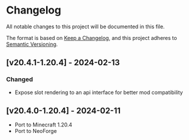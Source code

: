 # Changelog
All notable changes to this project will be documented in this file.

The format is based on [Keep a Changelog](https://keepachangelog.com/en/1.0.0/),
and this project adheres to [Semantic Versioning](https://semver.org/spec/v2.0.0.html).

## [v20.4.1-1.20.4] - 2024-02-13
### Changed
- Expose slot rendering to an api interface for better mod compatibility

## [v20.4.0-1.20.4] - 2024-02-11
- Port to Minecraft 1.20.4
- Port to NeoForge
